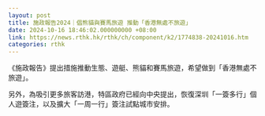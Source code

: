 ```yaml
---
layout: post
title: 施政報告2024｜倡熊貓與賽馬旅遊 推動「香港無處不旅遊」
date: 2024-10-16 18:46:02.000000000 +08:00
link: https://news.rthk.hk/rthk/ch/component/k2/1774838-20241016.htm
categories: rthk
---
```


《施政報告》提出措施推動生態、遊艇、熊貓和賽馬旅遊，希望做到「香港無處不旅遊」。

另外，為吸引更多旅客訪港，特區政府已經向中央提出，恢復深圳「一簽多行」個人遊簽注，以及擴大「一周一行」簽注試點城市安排。
